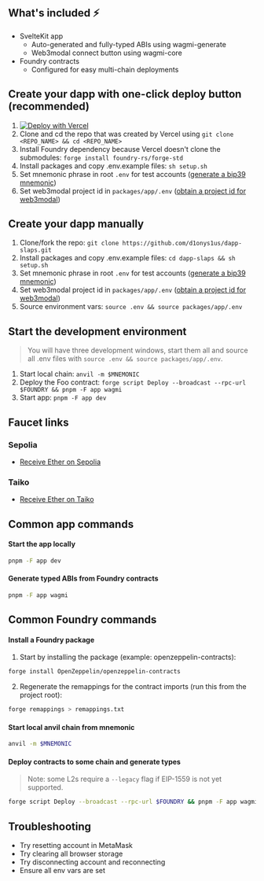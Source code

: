 ## What's included ⚡

- SvelteKit app
  - Auto-generated and fully-typed ABIs using wagmi-generate
  - Web3modal connect button using wagmi-core
- Foundry contracts
  - Configured for easy multi-chain deployments

## Create your dapp with one-click deploy button (recommended)

1. [![Deploy with Vercel](https://vercel.com/button)](https://vercel.com/new/clone?repository-url=https%3A%2F%2Fgithub.com%2Fd1onys1us%2Fdapp-slaps&env=VITE_WEB3MODAL_PROJECT_ID&envDescription=Retrieve%20a%20Web3Modal%20project%20ID%20%E2%86%92&envLink=https%3A%2F%2Fcloud.walletconnect.com%2Fsign-in&root-directory=packages%2Fapp)
2. Clone and cd the repo that was created by Vercel using `git clone <REPO_NAME> && cd <REPO_NAME>`
3. Install Foundry dependency because Vercel doesn't clone the submodules: `forge install foundry-rs/forge-std`
4. Install packages and copy .env.example files:
   `sh setup.sh`
5. Set mnemonic phrase in root `.env` for test accounts ([generate a bip39 mnemonic](https://iancoleman.io/bip39/))
6. Set web3modal project id in `packages/app/.env` ([obtain a project id for web3modal](https://cloud.walletconnect.com/sign-in))

## Create your dapp manually

1. Clone/fork the repo:
   `git clone https://github.com/d1onys1us/dapp-slaps.git`
2. Install packages and copy .env.example files:
   `cd dapp-slaps && sh setup.sh`
3. Set mnemonic phrase in root `.env` for test accounts ([generate a bip39 mnemonic](https://iancoleman.io/bip39/))
4. Set web3modal project id in `packages/app/.env` ([obtain a project id for web3modal](https://cloud.walletconnect.com/sign-in))
5. Source environment vars: `source .env && source packages/app/.env`

## Start the development environment

> You will have three development windows, start them all and source all .env files with `source .env && source packages/app/.env`.

1. Start local chain: `anvil -m $MNEMONIC`
2. Deploy the Foo contract: `forge script Deploy --broadcast --rpc-url $FOUNDRY && pnpm -F app wagmi`
3. Start app: `pnpm -F app dev`

## Faucet links

### Sepolia

- [Receive Ether on Sepolia](https://sepolia-faucet.pk910.de/)

### Taiko

- [Receive Ether on Taiko](https://l2faucet.hackathon.taiko.xyz/)

## Common app commands

#### Start the app locally

```sh
pnpm -F app dev
```

#### Generate typed ABIs from Foundry contracts

```sh
pnpm -F app wagmi
```

## Common Foundry commands

#### Install a Foundry package

1. Start by installing the package (example: openzeppelin-contracts):

```sh
forge install OpenZeppelin/openzeppelin-contracts
```

2. Regenerate the remappings for the contract imports (run this from the project root):

```sh
forge remappings > remappings.txt
```

#### Start local anvil chain from mnemonic

```sh
anvil -m $MNEMONIC
```

#### Deploy contracts to some chain and generate types

> Note: some L2s require a `--legacy` flag if EIP-1559 is not yet supported.

```sh
forge script Deploy --broadcast --rpc-url $FOUNDRY && pnpm -F app wagmi
```

## Troubleshooting

- Try resetting account in MetaMask
- Try clearing all browser storage
- Try disconnecting account and reconnecting
- Ensure all env vars are set
